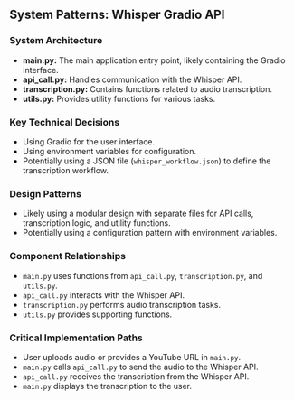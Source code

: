 ## System Patterns: Whisper Gradio API

### System Architecture
- **main.py:** The main application entry point, likely containing the Gradio interface.
- **api_call.py:** Handles communication with the Whisper API.
- **transcription.py:** Contains functions related to audio transcription.
- **utils.py:** Provides utility functions for various tasks.

### Key Technical Decisions
- Using Gradio for the user interface.
- Using environment variables for configuration.
- Potentially using a JSON file (`whisper_workflow.json`) to define the transcription workflow.

### Design Patterns
- Likely using a modular design with separate files for API calls, transcription logic, and utility functions.
- Potentially using a configuration pattern with environment variables.

### Component Relationships
- `main.py` uses functions from `api_call.py`, `transcription.py`, and `utils.py`.
- `api_call.py` interacts with the Whisper API.
- `transcription.py` performs audio transcription tasks.
- `utils.py` provides supporting functions.

### Critical Implementation Paths
- User uploads audio or provides a YouTube URL in `main.py`.
- `main.py` calls `api_call.py` to send the audio to the Whisper API.
- `api_call.py` receives the transcription from the Whisper API.
- `main.py` displays the transcription to the user.
